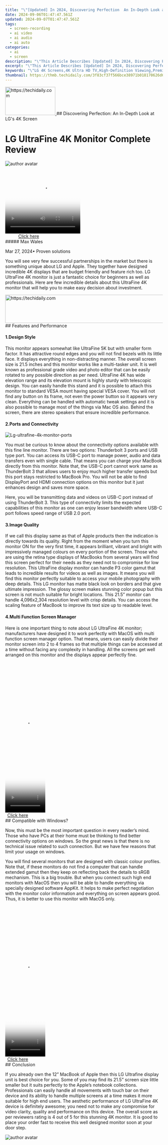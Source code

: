 ```yaml
---
title: "\"[Updated] In 2024, Discovering Perfection  An In-Depth Look at LG's 4K Screen\""
date: 2024-09-06T01:47:47.561Z
updated: 2024-09-07T01:47:47.561Z
tags: 
  - screen-recording
  - ai video
  - ai audio
  - ai auto
categories: 
  - ai
  - screen
description: "\"This Article Describes [Updated] In 2024, Discovering Perfection: An In-Depth Look at LG's 4K Screen\""
excerpt: "\"This Article Describes [Updated] In 2024, Discovering Perfection: An In-Depth Look at LG's 4K Screen\""
keywords: "\"LG 4K Screens,4K Ultra HD TV,High-Definition Viewing,Premium Display Tech,Perfect Image Quality,Superior Screen Resolution,Advanced LG Visuals\""
thumbnail: https://thmb.techidaily.com/3f83cf37f566bce38971b018170626d6e67c9f875eec12a8f86b696a3d6ea101.jpg
---
```


<!-- affiliate ads begin -->
<a href="https://united.elfm.net/c/5597632/2139558/4704" target="_top" id="2139558">
  <img src="//a.impactradius-go.com/display-ad/4704-2139558" border="0" alt="https://techidaily.com" width="160" height="90"/>
</a>
<img height="0" width="0" src="https://united.elfm.net/i/5597632/2139558/4704" style="position:absolute;visibility:hidden;" border="0" />
<!-- affiliate ads end -->
## Discovering Perfection: An In-Depth Look at LG's 4K Screen

# LG UltraFine 4K Monitor Complete Review

![author avatar](https://images.wondershare.com/filmora/article-images/max-wales-author.jpg)

<!-- affiliate ads begin -->
<span id="1265663">
					<video width="240" height="200" style="cursor:pointer"
           poster="//a.impactradius-go.com/display-clicktoplayimage/1265663.png"
           onclick="if(!this.playClicked){this.play();this.setAttribute('controls',true);this.playClicked=true;}">
	   <source src="//a.impactradius-go.com/display-ad/4482-1265663">
	   <img src="//a.impactradius-go.com/display-clicktoplayimage/1265663.png" style="border: none; height: 100%; width: 100%; object-fit: contain">
	</video>
	<div style="width:150px;text-align:center"><a href="javascript:window.open(decodeURIComponent('https%3A%2F%2Fmartinic.evyy.net%2Fc%2F5597632%2F1265663%2F4482'), '_blank');void(0);">Click here</a></div>
</span>
<img height="0" width="0" src="https://imp.pxf.io/i/5597632/1265663/4482" style="position:absolute;visibility:hidden;" border="0" />
<!-- affiliate ads end -->
##### Max Wales

 Mar 27, 2024• Proven solutions

 You will see very few successful partnerships in the market but there is something unique about LG and Apple. They together have designed incredible 4K displays that are budget friendly and feature rich too. LG UltraFine 4K monitor is just a fantastic choice for beginners as well as professionals. Here are few incredible details about this UltraFine 4K monitor that will help you to make easy decision about investment.

<!-- affiliate ads begin -->
<a href="https://ephamedtechinc.pxf.io/c/5597632/2136626/26400" target="_top" id="2136626">
  <img src="//a.impactradius-go.com/display-ad/26400-2136626" border="0" alt="https://techidaily.com" width="728" height="90"/>
</a>
<img height="0" width="0" src="https://ephamedtechinc.pxf.io/i/5597632/2136626/26400" style="position:absolute;visibility:hidden;" border="0" />
<!-- affiliate ads end -->
## Features and Performance

#### 1.Design Style

 This monitor appears somewhat like UltraFine 5K but with smaller form factor. It has attractive round edges and you will not find bezels with its little face. It displays everything in non-distracting manner. The overall screen size is 21.5 inches and this monitor works like a multi-tasker unit. It is well known as professional grade video and photo editor that can be easily rotated to any possible direction as per need. UltraFine 4K has wide elevation range and its elevation mount is highly sturdy with telescopic design. You can easily handle this stand and it is possible to attach this monitor to standard VESA mount having special VESA cover. You will not find any button on its frame, not even the power button so it appears very clean. Everything can be handled with automatic tweak settings and it is also possible to manage most of the things via Mac OS also. Behind the screen, there are stereo speakers that ensure incredible performance.

#### 2.Ports and Connectivity

![Lg-ultrafine-4k-monitor-ports](https://images.wondershare.com/filmora/article-images/lg-ultrafine-4k-monitor-ports.jpg)

 You must be curious to know about the connectivity options available with this fine line monitor. There are two options: Thunderbolt 3 ports and USB type port. You can access its USB-C port to manage power, audio and data transfers even with single cable. That means you can charge your MacBook directly from this monitor. Note that, the USB-C port cannot work same as ThunderBolt 3 that allows users to enjoy much higher transfer speeds but this port stays restricted to MacBook Pro. You will not be able to find DisplayPort and HDMI connection options on this monitor but it just enhances design and saves more space.

 Here, you will be transmitting data and videos on USB-C port instead of using ThunderBolt 3\. This type of connectivity limits the expected capabilities of this monitor as one can enjoy lesser bandwidth where USB-C port follows speed range of USB 2.0 port.

#### 3.Image Quality

 If we call this display same as that of Apple products then the indication is directly towards its quality. Right from the moment when you turn this monitor ON for the very first time, it appears brilliant, vibrant and bright with impressively managed colours on every portion of the screen. Those who are using the retina type displays of MacBooks from several years will find this screen perfect for their needs as they need not to compromise for low resolution. This UltraFine display monitor can handle P3 color gamut that leads to incredible results for videos as well as images. It means you will find this monitor perfectly suitable to access your mobile photography with deep details. This LG monitor has matte black look on borders and that give ultimate impression. The glossy screen makes stunning color popup but this screen is not much suitable for bright locations. This 21.5” monitor can handle 4,096x2,304 resolution level with crisp details. You can access the scaling feature of MacBook to improve its text size up to readable level.

#### 4.Multi Function Screen Manager

 Here is one important thing to note about LG UltraFine 4K monitor; manufacturers have designed it to work perfectly with MacOS with multi function screen manager option. That means, users can easily divide their monitor screen into 2 to 4 frames so that multiple things can be accessed at a time without facing any complexity in handling. All the screens get well arranged on this monitor and the displays appear perfectly fine.

<!-- affiliate ads begin -->
<span id="1977028">
					<video width="128" height="480" style="cursor:pointer"
           poster="//a.impactradius-go.com/display-clicktoplayimage/1977028.png"
           onclick="if(!this.playClicked){this.play();this.setAttribute('controls',true);this.playClicked=true;}">
	   <source src="//a.impactradius-go.com/display-ad/22993-1977028">
	   <img src="//a.impactradius-go.com/display-clicktoplayimage/1977028.png" style="border: none; height: 100%; width: 100%; object-fit: contain">
	</video>
	<div style="width:80px;text-align:center"><a href="javascript:window.open(decodeURIComponent('https%3A%2F%2Fhomestyler.sjv.io%2Fc%2F5597632%2F1977028%2F22993'), '_blank');void(0);">Click here</a></div>
</span>
<img height="0" width="0" src="https://imp.pxf.io/i/5597632/1977028/22993" style="position:absolute;visibility:hidden;" border="0" />
<!-- affiliate ads end -->
## Compatible with Windows?

 Now, this must be the most important question in every reader’s mind. Those who have PCs at their home must be thinking to find better connectivity options on windows. So the great news is that there is no technical issue related to such connection. But we have few reasons that limit your usage on windows.

 You will find several monitors that are designed with classic colour profiles. Note that, if these monitors do not find a computer that can handle extended gamut then they keep on reflecting back the details to sRGB mechanism. This is a big trouble. But when you connect such high end monitors with MacOS then you will be able to handle everything via specially designed software AppKit. It helps to make perfect negotiation with the monitor color information and everything on screen appears good. Thus, it is better to use this monitor with MacOS only.

<!-- affiliate ads begin -->
<span id="1977032">
					<video width="128" height="480" style="cursor:pointer"
           poster="//a.impactradius-go.com/display-clicktoplayimage/1977032.png"
           onclick="if(!this.playClicked){this.play();this.setAttribute('controls',true);this.playClicked=true;}">
	   <source src="//a.impactradius-go.com/display-ad/22993-1977032">
	   <img src="//a.impactradius-go.com/display-clicktoplayimage/1977032.png" style="border: none; height: 100%; width: 100%; object-fit: contain">
	</video>
	<div style="width:80px;text-align:center"><a href="javascript:window.open(decodeURIComponent('https%3A%2F%2Fhomestyler.sjv.io%2Fc%2F5597632%2F1977032%2F22993'), '_blank');void(0);">Click here</a></div>
</span>
<img height="0" width="0" src="https://imp.pxf.io/i/5597632/1977032/22993" style="position:absolute;visibility:hidden;" border="0" />
<!-- affiliate ads end -->
## Conclusion

 If you already own the 12” MacBook of Apple then this LG Ultrafine display unit is best choice for you. Some of you may find its 21.5” screen size little smaller but it suits perfectly to the Apple’s notebook collections. Professionals can easily handle all movements with touch bar on their device and its ability to handle multiple screens at a time makes it more suitable for high end users. The aesthetic performance of LG UltraFine 4K device is definitely awesome; you need not to make any compromise for video clarity, quality and performance on this device. The overall score as per reviewers rating is 4 out of 5 for this stunning 4K monitor. It is good to place your order fast to receive this well designed monitor soon at your door step.

![author avatar](https://images.wondershare.com/filmora/article-images/max-wales-author.jpg)

<!-- affiliate ads begin -->
<span id="701707">
					<video width="1536" height="864" style="cursor:pointer"
           poster="//a.impactradius-go.com/display-clicktoplayimage/701707.png"
           onclick="if(!this.playClicked){this.play();this.setAttribute('controls',true);this.playClicked=true;}">
	   <source src="//a.impactradius-go.com/display-ad/7443-701707">
	   <img src="//a.impactradius-go.com/display-clicktoplayimage/701707.png" style="border: none; height: 100%; width: 100%; object-fit: contain">
	</video>
	<div style="width:960px;text-align:center"><a href="javascript:window.open(decodeURIComponent('https%3A%2F%2Fappsumo.8odi.net%2Fc%2F5597632%2F701707%2F7443'), '_blank');void(0);">Click here</a></div>
</span>
<img height="0" width="0" src="https://imp.pxf.io/i/5597632/701707/7443" style="position:absolute;visibility:hidden;" border="0" />
<!-- affiliate ads end -->
Max Wales

Max Wales is a writer and a lover of all things video.

Follow @Max Wales


<ins class="adsbygoogle"
     style="display:block"
     data-ad-format="autorelaxed"
     data-ad-client="ca-pub-7571918770474297"
     data-ad-slot="1223367746"></ins>



<ins class="adsbygoogle"
     style="display:block"
     data-ad-client="ca-pub-7571918770474297"
     data-ad-slot="8358498916"
     data-ad-format="auto"
     data-full-width-responsive="true"></ins>


<span class="atpl-alsoreadstyle">Also read:</span>
<div><ul>
<li><a href="https://fox-info.techidaily.com/new-2024-approved-does-reduced-shakiness-improve-creative-editing-in-adobe-photos/"><u>[New] 2024 Approved  Does Reduced Shakiness Improve Creative Editing in Adobe Photos?</u></a></li>
<li><a href="https://fox-info.techidaily.com/new-2024-approved-elevating-your-edit-mastering-lut-application-in-adobe-pro/"><u>[New] 2024 Approved  Elevating Your Edit  Mastering LUT Application in Adobe Pro</u></a></li>
<li><a href="https://fox-info.techidaily.com/new-2024-approved-go-incognito-your-step-by-step-instagram-live-guide/"><u>[New] 2024 Approved  Go Incognito  Your Step-by-Step Instagram Live Guide</u></a></li>
<li><a href="https://fox-info.techidaily.com/new-2024-approved-next-gen-peripherals-exploring-virtual-reality-accessories/"><u>[New] 2024 Approved  Next-Gen Peripherals  Exploring Virtual Reality Accessories</u></a></li>
<li><a href="https://fox-info.techidaily.com/new-2024-approved-resurrecting-windows-photo-viewer-a-compreehr-guide-for-win10-users/"><u>[New] 2024 Approved  Resurrecting Windows Photo Viewer - A Compreehr Guide for Win10 Users</u></a></li>
<li><a href="https://extra-lessons.techidaily.com/new-advanced-system-stitching-gopro-images-into-a-circular-videography-canvas/"><u>[New] Advanced System  Stitching GoPro Images Into a Circular Videography Canvas</u></a></li>
<li><a href="https://fox-info.techidaily.com/new-ethereal-escapes-slick-action-recorders/"><u>[New] Ethereal Escapes  Slick Action Recorders</u></a></li>
<li><a href="https://fox-info.techidaily.com/new-in-2024-best-academy-for-storytellers-top-8-recommendations/"><u>[New] In 2024, Best Academy for Storytellers – [Top 8 Recommendations]</u></a></li>
<li><a href="https://fox-info.techidaily.com/new-in-2024-freedom-in-sound-extracting-audio-magic-with-pazera/"><u>[New] In 2024, Freedom in Sound  Extracting Audio Magic with Pazera</u></a></li>
<li><a href="https://fox-info.techidaily.com/new-in-2024-the-soundscape-symphony-magixs-audio-mastery-in-studio-suite/"><u>[New] In 2024, The Soundscape Symphony  Magix's Audio Mastery in Studio Suite</u></a></li>
<li><a href="https://some-techniques.techidaily.com/new-infuse-photos-with-realism-facial-motion-blur-via-picsart/"><u>[New] Infuse Photos with Realism  Facial Motion Blur via Picsart</u></a></li>
<li><a href="https://fox-info.techidaily.com/new-joyjingles-where-to-find-hilarious-ringtone-links-for-2024/"><u>[New] JoyJingles  Where to Find Hilarious Ringtone Links for 2024</u></a></li>
<li><a href="https://fox-info.techidaily.com/new-lut-enthusiasts-delight-free-bundles-with-dji-minis-and-air-2/"><u>[New] LUT Enthusiasts' Delight – Free Bundles with DJI Minis & Air 2</u></a></li>
<li><a href="https://fox-info.techidaily.com/new-magix-vpx-unveiled-next-level-media-production-at-your-fingertips/"><u>[New] Magix VPX Unveiled  Next-Level Media Production at Your Fingertips</u></a></li>
<li><a href="https://fox-direct.techidaily.com/new-step-by-step-clearing-background-artifacts-in-figma/"><u>[New] Step-by-Step  Clearing Background Artifacts in Figma</u></a></li>
<li><a href="https://fox-info.techidaily.com/updated-2024-approved-aurora-vs-traditional-hdr-the-battle-for-best-quality/"><u>[Updated] 2024 Approved  Aurora vs Traditional HDR  The Battle for Best Quality</u></a></li>
<li><a href="https://instagram-clips.techidaily.com/updated-2024-approved-pro-level-editing-10-must-have-applications-for-insta-videos/"><u>[Updated] 2024 Approved  Pro-Level Editing  10 Must-Have Applications for Insta Videos</u></a></li>
<li><a href="https://screen-activity-recording.techidaily.com/updated-2024-approved-securely-install-vrecorder-version-101/"><u>[Updated] 2024 Approved  Securely Install  VRecorder Version 101</u></a></li>
<li><a href="https://fox-info.techidaily.com/updated-2024-approved-subtlety-in-sound-fading-out-effectively-in-logic-pro/"><u>[Updated] 2024 Approved  Subtlety In Sound  Fading Out Effectively in Logic Pro</u></a></li>
<li><a href="https://fox-info.techidaily.com/updated-2024-approved-understanding-vivas-video-experience/"><u>[Updated] 2024 Approved  Understanding Viva's Video Experience</u></a></li>
<li><a href="https://fox-info.techidaily.com/updated-acoustic-windows-aficionado-toolkit-for-2024/"><u>[Updated] Acoustic Windows Aficionado Toolkit for 2024</u></a></li>
<li><a href="https://fox-info.techidaily.com/updated-assessing-shooters-choices-hero-5-black-or-km-170-for-2024/"><u>[Updated] Assessing Shooters' Choices  Hero 5 Black or KM-170 for 2024</u></a></li>
<li><a href="https://fox-info.techidaily.com/updated-edge-of-entertainment-advanced-tiktok-editing-hacks-for-2024/"><u>[Updated] Edge of Entertainment  Advanced TikTok Editing Hacks for 2024</u></a></li>
<li><a href="https://fox-info.techidaily.com/updated-elite-sound-selection-superior-downloads-for-2024/"><u>[Updated] Elite Sound Selection  Superior Downloads for 2024</u></a></li>
<li><a href="https://fox-info.techidaily.com/updated-free-online-music-archives-copyright-free-gaming-tunes/"><u>[Updated] Free Online Music Archives (Copyright-Free Gaming Tunes)</u></a></li>
<li><a href="https://fox-info.techidaily.com/updated-from-lenses-to-screens-reviewing-nikon-d7500/"><u>[Updated] From Lenses to Screens  Reviewing Nikon D7500</u></a></li>
<li><a href="https://screen-capture.techidaily.com/updated-in-2024-compre-written-essentials-google-voice-call-records/"><u>[Updated] In 2024, Compre Written Essentials  Google Voice Call Records</u></a></li>
<li><a href="https://fox-info.techidaily.com/updated-in-2024-quick-and-quirky-meme-mastery-generator-junction/"><u>[Updated] In 2024, Quick & Quirky Meme Mastery  Generator Junction</u></a></li>
<li><a href="https://fox-info.techidaily.com/updated-inshots-ecosystem-a-detailed-editor-app-study/"><u>[Updated] InShot’s Ecosystem  A Detailed Editor App Study</u></a></li>
<li><a href="https://fox-info.techidaily.com/updated-mastering-audio-quality-with-top-podcast-mics-for-2024/"><u>[Updated] Mastering Audio Quality with Top Podcast Mics for 2024</u></a></li>
<li><a href="https://youtube-blog.techidaily.com/ed-solo-shots-showmanship-elevate-your-youtube-persona/"><u>[Updated] Solo Shots Showmanship  Elevate Your YouTube Persona</u></a></li>
<li><a href="https://fox-info.techidaily.com/updated-streamlining-your-editing-workflow-with-final-cut-pro-tips/"><u>[Updated] Streamlining Your Editing Workflow with Final Cut Pro Tips</u></a></li>
<li><a href="https://fox-info.techidaily.com/updated-unveiling-5-best-non-samsung-camera-picks-for-gear-enthusiasts/"><u>[Updated] Unveiling 5 Best Non-Samsung Camera Picks for Gear Enthusiasts</u></a></li>
<li><a href="https://extra-hints.techidaily.com/action-cam-aesthetics-top-15-high-impact-gopro-lut-choices/"><u>Action Cam Aesthetics  Top 15 High-Impact GOPRO LUT Choices</u></a></li>
<li><a href="https://fox-info.techidaily.com/essential-six-social-media-locations-for-business-enhancement/"><u>Essential Six Social Media Locations for Business Enhancement</u></a></li>
<li><a href="https://fox-info.techidaily.com/exploring-gpt-vs-bert-a-comprehensive-guide-to-their-key-distinctions/"><u>Exploring GPT Vs. BERT: A Comprehensive Guide to Their Key Distinctions</u></a></li>
<li><a href="https://android-transfer.techidaily.com/how-to-transfer-data-from-realme-10t-5g-to-other-android-devices-drfone-by-drfone-transfer-from-android-transfer-from-android/"><u>How to Transfer Data from Realme 10T 5G to Other Android Devices? | Dr.fone</u></a></li>
<li><a href="https://fox-info.techidaily.com/in-2024-10-sci-fi-vr-adventures-unveiling-distant-realities/"><u>In 2024, 10 Sci-Fi VR Adventures  Unveiling Distant Realities</u></a></li>
<li><a href="https://android-pokemon-go.techidaily.com/in-2024-best-pokemons-for-pvp-matches-in-pokemon-go-for-xiaomi-redmi-k70-pro-drfone-by-drfone-virtual-android/"><u>In 2024, Best Pokemons for PVP Matches in Pokemon Go For Xiaomi Redmi K70 Pro | Dr.fone</u></a></li>
<li><a href="https://fox-info.techidaily.com/in-2024-best-value-for-money-in-budget-4k-cameras-(1000/"><u>In 2024, Best Value for Money in Budget 4K Cameras (<$1,000)</u></a></li>
<li><a href="https://easy-unlock-android.techidaily.com/in-2024-can-i-bypass-a-forgotten-phone-password-of-realme-gt-5-by-drfone-android/"><u>In 2024, Can I Bypass a Forgotten Phone Password Of Realme GT 5?</u></a></li>
<li><a href="https://fox-info.techidaily.com/in-2024-master-the-charm-of-darker-digital-images/"><u>In 2024, Master the Charm of Darker Digital Images</u></a></li>
<li><a href="https://facebook-video-recording.techidaily.com/in-2024-networking-growth-sharing-facebook-content-via-whatsapp/"><u>In 2024, Networking Growth  Sharing Facebook Content via WhatsApp</u></a></li>
<li><a href="https://fox-info.techidaily.com/in-2024-unique-iphone-photo-style-adding-dynamic-motion-effects/"><u>In 2024, Unique iPhone Photo Style  Adding Dynamic Motion Effects</u></a></li>
<li><a href="https://extra-information.techidaily.com/progressive-volume-cut-down-in-fl/"><u>Progressive Volume Cut-Down in FL</u></a></li>
<li><a href="https://some-techniques.techidaily.com/realigning-your-windows-11-taskbar-shifting-icons-to-the-left/"><u>Realigning Your Windows 11 Taskbar: Shifting Icons to the Left</u></a></li>
<li><a href="https://win-blog.techidaily.com/resolving-helldivers-ii-pc-game-issues-top-troubleshooting-steps/"><u>Resolving Helldivers II PC Game Issues: Top Troubleshooting Steps</u></a></li>
<li><a href="https://win-dash.techidaily.com/seamless-connectivity-drivers-for-hp-laserjet-pro-mfp-m428fdw-on-all-windows-systems/"><u>Seamless Connectivity - Drivers for HP LaserJet Pro MFP M428fdw on All Windows Systems</u></a></li>
<li><a href="https://fox-info.techidaily.com/securing-smooth-airdrop-transfers-across-various-apple-devices/"><u>Securing Smooth AirDrop Transfers Across Various Apple Devices</u></a></li>
<li><a href="https://tech-recovery.techidaily.com/solving-coredll-is-missing-a-step-by-step-guide/"><u>Solving 'Core.dll' Is Missing: A Step-by-Step Guide</u></a></li>
<li><a href="https://win11.techidaily.com/step-by-step-tactics-fixing-windows-printmanagement-loss/"><u>Step-by-Step Tactics: Fixing Windows 'Printmanagement' Loss</u></a></li>
<li><a href="https://fox-info.techidaily.com/the-complete-breakdown-of-lgs-um7300-budget-mastery-for-ultra-hd-content-enjoyment-on-a-49-inch-screen/"><u>The Complete Breakdown of LG's UM7300: Budget Mastery for Ultra HD Content Enjoyment on a 49-Inch Screen</u></a></li>
<li><a href="https://tech-revival.techidaily.com/the-power-behind-openais-shapley-explanation-shap-e-comprehensive-guide/"><u>The Power Behind OpenAI’s Shapley Explanation (Shap-E): Comprehensive Guide</u></a></li>
<li><a href="https://fox-info.techidaily.com/top-5-sd-cards-for-gopro-hero-series-including-model-8-and-7-for-2024/"><u>Top 5 SD Cards for GoPro Hero Series - Including Model 8 & 7 for 2024</u></a></li>
<li><a href="https://fox-info.techidaily.com/unleashing-full-potential-of-zoom-with-chromebook/"><u>Unleashing Full Potential of Zoom with Chromebook</u></a></li>
<li><a href="https://extra-hints.techidaily.com/unlocking-money-potential-a-beginners-guide-on-periscope/"><u>Unlocking Money Potential  A Beginner's Guide on Periscope</u></a></li>
<li><a href="https://smart-video-editing.techidaily.com/updated-in-2024-avchd-video-editing-the-top-5-software-options-this-year/"><u>Updated In 2024, AVCHD Video Editing The Top 5 Software Options This Year</u></a></li>
<li><a href="https://ai-topics.techidaily.com/updated-what-is-ai-text-to-video-for-2024/"><u>Updated What Is AI Text to Video for 2024</u></a></li>
</ul></div>
